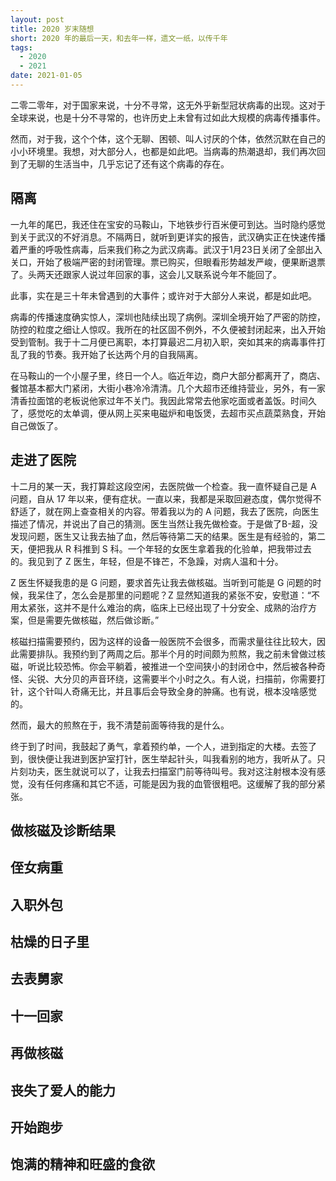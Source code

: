 ```yaml
---
layout: post
title: 2020 岁末随想
short: 2020 年的最后一天，和去年一样，遗文一纸，以传千年
tags:
  - 2020
  - 2021
date: 2021-01-05
---
```


二零二零年，对于国家来说，十分不寻常，这无外乎新型冠状病毒的出现。这对于全球来说，也是十分不寻常的，也许历史上未曾有过如此大规模的病毒传播事件。

然而，对于我，这个个体，这个无聊、困顿、叫人讨厌的个体，依然沉默在自己的小小环境里。我想，对大部分人，也都是如此吧。当病毒的热潮退却，我们再次回到了无聊的生活当中，几乎忘记了还有这个病毒的存在。

## 隔离

一九年的尾巴，我还住在宝安的马鞍山，下地铁步行百米便可到达。当时隐约感觉到关于武汉的不好消息。不隔两日，就听到更详实的报告，武汉确实正在快速传播着严重的呼吸性病毒，后来我们称之为武汉病毒。武汉于1月23日关闭了全部出入关口，开始了极端严密的封闭管理。票已购买，但眼看形势越发严峻，便果断退票了。头两天还跟家人说过年回家的事，这会儿又联系说今年不能回了。

此事，实在是三十年未曾遇到的大事件；或许对于大部分人来说，都是如此吧。

病毒的传播速度确实惊人，深圳也陆续出现了病例。深圳全境开始了严密的防控，防控的粒度之细让人惊叹。我所在的社区固不例外，不久便被封闭起来，出入开始受到管制。我于十二月便已离职，本打算最迟二月初入职，突如其来的病毒事件打乱了我的节奏。我开始了长达两个月的自我隔离。

在马鞍山的一个小屋子里，终日一个人。临近年边，商户大部分都离开了，商店、餐馆基本都大门紧闭，大街小巷冷冷清清。几个大超市还维持营业，另外，有一家清香拉面馆的老板说他家过年不关门。我因此常常去他家吃面或者盖饭。时间久了，感觉吃的太单调，便从网上买来电磁炉和电饭煲，去超市买点蔬菜熟食，开始自己做饭了。

## 走进了医院

十二月的某一天，我打算趁这段空闲，去医院做一个检查。我一直怀疑自己是 A 问题，自从 17 年以来，便有症状。一直以来，我都是采取回避态度，偶尔觉得不舒适了，就在网上查查相关的内容。带着我以为的 A 问题，我去了医院，向医生描述了情况，并说出了自己的猜测。医生当然让我先做检查。于是做了B-超，没发现问题，医生又让我去抽了血，然后等待第二天的结果。医生是有经验的，第二天，便把我从 R 科推到 S 科。一个年轻的女医生拿着我的化验单，把我带过去的。我见到了 Z 医生，年轻，但是不锋芒，不急躁，对病人温和十分。

Z 医生怀疑我患的是 G 问题，要求首先让我去做核磁。当听到可能是 G 问题的时候，我呆住了，怎么会是那里的问题呢？Z 显然知道我的紧张不安，安慰道：“不用太紧张，这并不是什么难治的病，临床上已经出现了十分安全、成熟的治疗方案，但是需要先做核磁，然后做诊断。”

核磁扫描需要预约，因为这样的设备一般医院不会很多，而需求量往往比较大，因此需要排队。我预约到了两周之后。那半个月的时间颇为煎熬，我之前未曾做过核磁，听说比较恐怖。你会平躺着，被推进一个空间狭小的封闭仓中，然后被各种奇怪、尖锐、大分贝的声音环绕，这需要半个小时之久。有人说，扫描前，你需要打针，这个针叫人奇痛无比，并且事后会导致全身的肿痛。也有说，根本没啥感觉的。

然而，最大的煎熬在于，我不清楚前面等待我的是什么。

终于到了时间，我鼓起了勇气，拿着预约单，一个人，进到指定的大楼。去签了到，很快便让我进到医护室打针，医生举起针头，叫我看别的地方，我听从了。只片刻功夫，医生就说可以了，让我去扫描室门前等待叫号。我对这注射根本没有感觉，没有任何疼痛和其它不适，可能是因为我的血管很粗吧。这缓解了我的部分紧张。

## 做核磁及诊断结果



## 侄女病重
## 入职外包
## 枯燥的日子里
## 去表舅家
## 十一回家
## 再做核磁
## 丧失了爱人的能力
## 开始跑步
## 饱满的精神和旺盛的食欲
